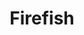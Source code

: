 ---
draft: false
title: Firefish
content:
  id: firefish
  name: Firefish
  logo: /images/applications/cms/firefish/logo.png
  website: https://joinfirefish.org/
  iframe_website: /website-iframe/applications/cms/firefish
  dashboardImage: /images/applications/cms/firefish/screenshot-1.png
  short_description: Firefish is based off of Misskey, a powerful microblogging social media platform in the fediverse.
  description: Firefish is based off of Misskey, a powerful microblogging social media platform in the fediverse.
  features:
    - title: Express Yourself
      description: Firefish supports the basic micro-blogging features, with added ways of creating a fun experience.
    - title: Connected to the Fediverse
      description: All possible with ActivityPub and the other Fediverse platforms that support it, like Mastodon, Pixelfed, Peertube, Akkoma, Friendica, and more...
    - title: Social Features
      description: Emoji reactions, a customizable web UI, rich chatting, and much more!
    - title: Other Features
      description: Channels, Filters, Full-text search, Pages, Status bars, Data import and export, Plugins, API, Webhooks, Cat mode, and many more!
  screenshots:
    - /images/applications/cms/firefish/screenshot-1.png
    - /images/applications/cms/firefish/screenshot-2.png
---